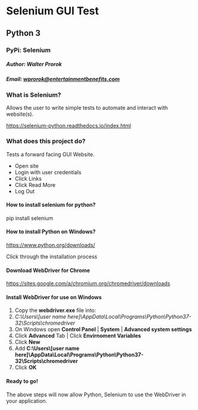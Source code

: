# Selenium GUI Test
## Python 3
### PyPi: Selenium
##### Author: Walter Prorok
##### Email: wprorok@entertainmentbenefits.com

### What is Selenium?

<p>Allows the user to write simple tests to automate and interact with website(s).</p>

https://selenium-python.readthedocs.io/index.html

### What does this project do?

<p>Tests a forward facing GUI Website.</p>

<ul>
<li>Open site</li>
<li>Login with user credentials</li>
<li>Click Links</li>
<li>Click Read More</li>
<li>Log Out</li>
</ul>

#### How to install selenium for python?

<p>pip install selenium</p>

<h4>How to install Python on Windows?</h4>

https://www.python.org/downloads/

<p>Click through the installation process</p>

#### Download WebDriver for Chrome

https://sites.google.com/a/chromium.org/chromedriver/downloads

#### Install WebDriver for use on Windows

<ol>
<li>Copy the <b>webdriver.exe</b> file into:</li>
<li><i>C:\Users\[user name here]\AppData\Local\Programs\Python\Python37-32\Scripts\chromedriver</i></li>
<li>On Windows open <b>Control Panel</b> | <b>System</b> | <b>Advanced system settings</b></li>
<li>Click <b>Advanced</b> Tab | Click <b>Envirnoment Variables</b></li>
<li>Click <b>New</b></li>
<li>Add <b>C:\Users\[user name here]\AppData\Local\Programs\Python\Python37-32\Scripts\chromedriver</b></li>
<li>Click <b>OK</b></li>
</ol>


<h4>Ready to go!</h4>

The above steps will now allow Python, Selenium to use the WebDriver in your application.
